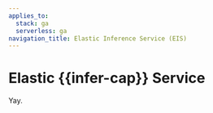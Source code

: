 ```yaml
---
applies_to:
  stack: ga
  serverless: ga
navigation_title: Elastic Inference Service (EIS)
---
```


# Elastic {{infer-cap}} Service

Yay.
